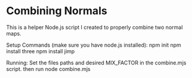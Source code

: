 # Combining Normals

This is a helper Node.js script I created to properly combine two normal maps.

Setup Commands (make sure you have node.js installed):
npm init
npm install three
npm install jimp

Running:
Set the files paths and desired MIX_FACTOR in the combine.mjs script.
then run node combine.mjs

